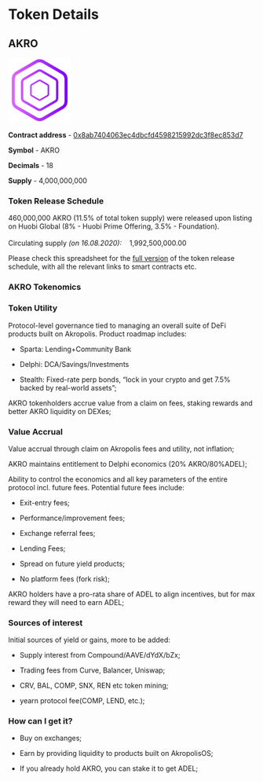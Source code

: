 # Token Details

## **AKRO**

<img width="128" src="/images/logo/akrocmc.png">

**Contract address** - [0x8ab7404063ec4dbcfd4598215992dc3f8ec853d7](https://etherscan.io/address/0x8ab7404063ec4dbcfd4598215992dc3f8ec853d7)

**Symbol** - AKRO

**Decimals** - 18

**Supply** - 4,000,000,000

### Token Release Schedule

460,000,000 AKRO (11.5% of total token supply) were released upon listing on Huobi Global (8% - Huobi Prime Offering, 3.5% - Foundation). 
<br/> 
<br/>
Circulating supply *(on 16.08.2020):* &nbsp;&nbsp; 1,992,500,000.00 <br/> 

Please check this spreadsheet for the [full version](https://docs.google.com/spreadsheets/d/1R7GDIhQeA8SNCl2f5b4rvgzUk0icdsIH6bkhbvnFI3A) of the token release schedule, with all the relevant links to smart contracts etc.

### **AKRO Tokenomics**

### Token Utility

Protocol-level governance tied to managing an overall suite of DeFi products built on Akropolis. Product roadmap includes:

- Sparta: Lending+Community Bank

- Delphi: DCA/Savings/Investments

- Stealth: Fixed-rate perp bonds, “lock in your crypto and get 7.5% backed by real-world assets”;

AKRO tokenholders accrue value from a claim on fees, staking rewards and better AKRO liquidity on DEXes;

### Value Accrual

Value accrual through claim on Akropolis fees and utility, not inflation;

AKRO maintains entitlement to Delphi economics (20% AKRO/80%ADEL);

Ability to control the economics and all key parameters of the entire protocol incl. future fees. Potential future fees include:

- Exit-entry fees;

- Performance/improvement fees;

- Exchange referral fees;

- Lending Fees;

- Spread on future yield products;

- No platform fees (fork risk);

AKRO holders have a pro-rata share of ADEL to align incentives, but for max reward they will need to earn ADEL;

### Sources of interest

Initial sources of yield or gains, more to be added:

- Supply interest from Compound/AAVE/dYdX/bZx;

- Trading fees from Curve, Balancer, Uniswap;

- CRV, BAL, COMP, SNX, REN etc token mining;

- yearn protocol fee(COMP, LEND, etc.);

### How can I get it?

- Buy on exchanges;

- Earn by providing liquidity to products built on AkropolisOS;

- If you already hold AKRO, you can stake it to get ADEL;
